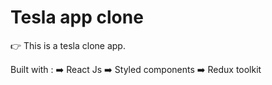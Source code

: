 # Tesla app clone 
👉 This is a tesla clone app.

Built with :
➡️ React Js
➡️ Styled components
➡️ Redux toolkit


